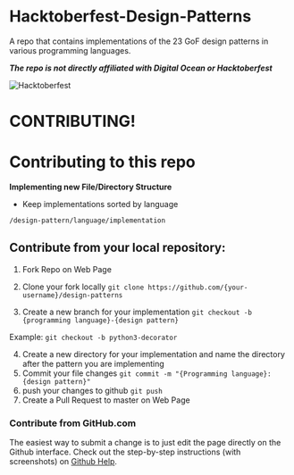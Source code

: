# Hacktoberfest-Design-Patterns
A repo that contains implementations of the 23 GoF design patterns in various programming languages.

***The repo is not directly affiliated with Digital Ocean or Hacktoberfest***

![Hacktoberfest](https://hacktoberfest.digitalocean.com/assets/hacktoberfest-2017-social-card-894a0558dba205f7142f3130c06823d72427a9d751d0f8c7db8a0079397178aa.jpg)

# CONTRIBUTING!

# Contributing to this repo
**Implementing new File/Directory Structure**
* Keep implementations sorted by language
```
/design-pattern/language/implementation
```
## Contribute from your local repository:

1. Fork Repo on Web Page
2. Clone your fork locally `git clone https://github.com/{your-username}/design-patterns`

3. Create a new branch for your implementation `git checkout -b {programming language}-{design pattern}`

Example: `git checkout -b python3-decorator`

4. Create a new directory for your implementation and name the directory after the pattern you are implementing
5. Commit your file changes `git commit -m "{Programming language}: {design pattern}"`
6. push your changes to github `git push`
7. Create a Pull Request to master on Web Page

### Contribute from GitHub.com

The easiest way to submit a change is to just edit the page directly on the Github interface.
Check out the step-by-step instructions (with screenshots) on
[Github Help](https://help.github.com/articles/editing-files-in-another-user-s-repository/).
